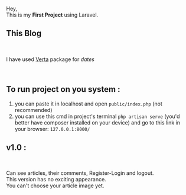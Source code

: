 Hey, <br>
This is my **First Project** using Laravel.


## This Blog

<br>

I have used [Verta](https://hekmatinasser.github.io/verta/) package for *dates*

<br>

## To run project on you system :

1. you can paste it in localhost and open `public/index.php` (not recommended) <br>
2. you can use this cmd in project's terminal `php artisan serve` (you'd better have composer installed on your device) and go to this link in your browser: `127.0.0.1:8000/` <br>

## v1.0 :

<br>

Can see articles, their comments, Register-Login and logout. <br>
This version has no exciting appearance. <br>
You can't choose your article image yet. <br>
